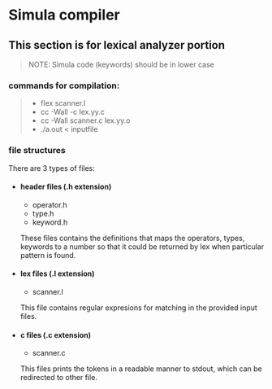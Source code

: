 # Simula compiler

## This section is for lexical analyzer portion

>NOTE:  Simula code (keywords) should be in lower case
>
### commands for compilation:
>- flex scanner.l
>- cc -Wall -c lex.yy.c
>- cc -Wall scanner.c lex.yy.o
>- ./a.out < inputfile

### file structures
There are 3 types of files:
- #### header files (.h extension)
	- operator.h
	- type.h
	- keyword.h

	These files contains the definitions that maps the operators, types, keywords to a number so that it could be returned by lex when particular pattern is found.
- #### lex files (.l extension)
	- scanner.l

	This file contains regular expresions for matching in the provided input files.
- #### c files (.c extension)
	- scanner.c

	This files prints the tokens in a readable manner to stdout, which can be redirected to other file.
